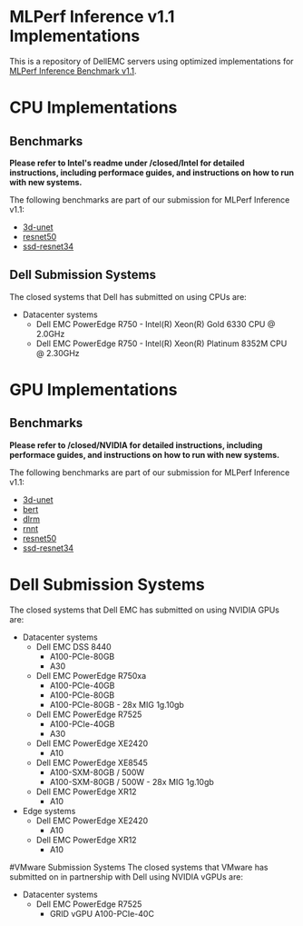 # MLPerf Inference v1.1 Implementations
This is a repository of DellEMC servers using optimized implementations for [MLPerf Inference Benchmark v1.1](https://www.mlperf.org/inference-overview/).

# CPU Implementations
## Benchmarks
**Please refer to Intel's readme under /closed/Intel for detailed instructions, including performace guides, and instructions on how to run with new systems.**
  
The following benchmarks are part of our submission for MLPerf Inference v1.1:
- [3d-unet](/closed/Intel/code/3d-unet-99.9/openvino/README.md)
- [resnet50](/closed/Intel/code/resnet/openvino/README.md)
- [ssd-resnet34](/closed/Intel/code/ssd-resnet34/openvino/README.md)

## Dell Submission Systems

The closed systems that Dell has submitted on using CPUs are:
- Datacenter systems
  - Dell EMC PowerEdge R750 - Intel(R) Xeon(R) Gold 6330 CPU @ 2.0GHz
  - Dell EMC PowerEdge R750 - Intel(R) Xeon(R) Platinum 8352M CPU @ 2.30GHz


# GPU Implementations
## Benchmarks
**Please refer to /closed/NVIDIA for detailed instructions, including performace guides, and instructions on how to run with new systems.** 
  
The following benchmarks are part of our submission for MLPerf Inference v1.1:
- [3d-unet](code/3d-unet/tensorrt/README.md)
- [bert](code/bert/tensorrt/README.md)
- [dlrm](code/dlrm/tensorrt/README.md)
- [rnnt](code/rnnt/tensorrt/README.md)
- [resnet50](code/resnet50/tensorrt/README.md)
- [ssd-resnet34](code/ssd-resnet34/tensorrt/README.md)

# Dell Submission Systems

The closed systems that Dell EMC has submitted on using NVIDIA GPUs are:
- Datacenter systems
  - Dell EMC DSS 8440
    - A100-PCIe-80GB
    - A30
  - Dell EMC PowerEdge R750xa
    - A100-PCIe-40GB
    - A100-PCIe-80GB
    - A100-PCIe-80GB - 28x MIG 1g.10gb
  - Dell EMC PowerEdge R7525
    - A100-PCIe-40GB
    - A30
  - Dell EMC PowerEdge XE2420
    - A10
  - Dell EMC PowerEdge XE8545
    - A100-SXM-80GB / 500W
    - A100-SXM-80GB / 500W - 28x MIG 1g.10gb
  - Dell EMC PowerEdge XR12
    - A10
- Edge systems
  - Dell EMC PowerEdge XE2420
    - A10
  - Dell EMC PowerEdge XR12
    - A10

#VMware Submission Systems
The closed systems that VMware has submitted on in partnership with Dell using NVIDIA vGPUs are:
- Datacenter systems
  - Dell EMC PowerEdge R7525
    - GRID vGPU A100-PCIe-40C
